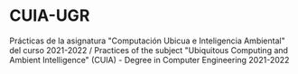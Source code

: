 # CUIA-UGR
Prácticas de la asignatura "Computación Ubicua e Inteligencia Ambiental" del curso 2021-2022 / Practices of the subject "Ubiquitous Computing and Ambient Intelligence" (CUIA) - Degree in Computer Engineering 2021-2022
